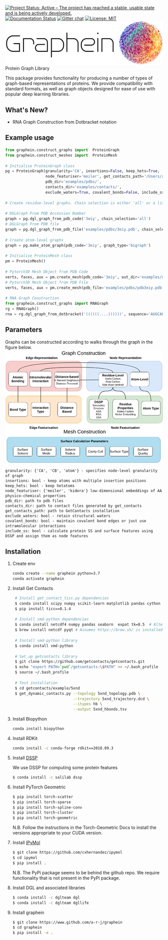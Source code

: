 [![Project Status: Active – The project has reached a stable, usable state and is being actively developed.](https://www.repostatus.org/badges/latest/active.svg)](https://www.repostatus.org/#active)
[![Documentation Status](https://readthedocs.com/projects/graphein-graphein/badge/?version=latest&token=e0e095fecfd2f1e2448613c1bc4676cb6c22851d7a5cfde0ea35ce822887bc3b)](https://graphein-graphein.readthedocs-hosted.com/en/latest/?badge=latest)
[![Gitter chat](https://badges.gitter.im/gitterHQ/gitter.png)](https://gitter.im/graphein)
[![License: MIT](https://img.shields.io/badge/License-MIT-yellow.svg)](https://opensource.org/licenses/MIT)
![banner](imgs/graphein.png)
Protein Graph Library

This package provides functionality for producing a number of types of graph-based representations of proteins. We provide compatibility with standard formats, as well as graph objects designed for ease of use with popular deep learning libraries.

## What's New?
* RNA Graph Construction from Dotbracket notation

## Example usage
```python
from graphein.construct_graphs import  ProteinGraph
from graphein.construct_meshes import  ProteinMesh

# Initialise ProteinGraph class
pg = ProteinGraph(granularity='CA', insertions=False, keep_hets=True,
                  node_featuriser='meiler', get_contacts_path='/Users/arianjamasb/github/getcontacts',
                  pdb_dir='examples/pdbs/',
                  contacts_dir='examples/contacts/',
                  exclude_waters=True, covalent_bonds=False, include_ss=True)

# Create residue-level graphs. Chain selection is either 'all' or a list e.g. ['A', 'B', 'D'] specifying the polypeptide chains to capture

# DGLGraph From PDB Accession Number
graph = pg.dgl_graph_from_pdb_code('3eiy', chain_selection='all')
# DGLGraph From PDB file
graph = pg.dgl_graph_from_pdb_file('examples/pdbs/3eiy.pdb', chain_selection='all')

# Create atom-level graphs
graph = pg.make_atom_graph(pdb_code='3eiy', graph_type='bigraph')

# Initialise ProteinMesh class
pm = ProteinMesh()

# Pytorch3D Mesh Object from PDB Code
verts, faces, aux = pm.create_mesh(pdb_code='3eiy', out_dir='examples/meshes/')
# Pytorch3D Mesh Object from PDB File
verts, faces, aux = pm.create_mesh(pdb_file='examples/pdbs/pdb3eiy.pdb')

# RNA Graph Construction
from graphein.construct_graphs import RNAGraph
rg = RNAGraph()
rna = rg.dgl_graph_from_dotbracket('((((((....))))))', sequence='AUGCAUGCAUGCAUGC')
```

## Parameters
Graphs can be constructed according to walks through the graph in the figure below.
![banner](imgs/graph_construction_overview.png)
```
granularity: {'CA', 'CB', 'atom'} - specifies node-level granularity of graph
insertions: bool - keep atoms with multiple insertion positions
keep_hets: bool - keep hetatoms
node_featuriser: {'meiler', 'kidera'} low-dimensional embeddings of AA physico-chemical properties
pdb_dir: path to pdb files
contacts_dir: path to contact files generated by get_contacts
get_contacts_path: path to GetContacts installation
exclude_waters: bool - retain structural waters
covalent_bonds: bool - maintain covalent bond edges or just use intramolecular interactions
include_ss: bool - calculate protein SS and surface features using DSSP and assign them as node features
```

## Installation
1. Create env

    ```bash
    conda create --name graphein python=3.7
    conda activate graphein
    ```
  
2. Install Get Contacts
    ```bash
     # Install get_contact_ticc.py dependencies
     $ conda install scipy numpy scikit-learn matplotlib pandas cython seaborn
     $ pip install ticc==0.1.4
      
     # Install vmd-python dependencies
     $ conda install netcdf4 numpy pandas seaborn  expat tk=8.5  # Alternatively use pip
     $ brew install netcdf pyqt # Assumes https://brew.sh/ is installed
    
     # Install vmd-python library
     $ conda install vmd-python
    
     # Set up getcontacts library
     $ git clone https://github.com/getcontacts/getcontacts.git
     $ echo "export PATH=`pwd`/getcontacts:\$PATH" >> ~/.bash_profile
     $ source ~/.bash_profile
    
     # Test installation
     $ cd getcontacts/example/5xnd
     $ get_dynamic_contacts.py --topology 5xnd_topology.pdb \
                               --trajectory 5xnd_trajectory.dcd \
                               --itypes hb \
                               --output 5xnd_hbonds.tsv
    ```

4. Install Biopython
    ```bash
    conda install biopython
    ``` 
   
5. Install RDKit
    ```bash
    conda install -c conda-forge rdkit==2018.09.3
   ```

4. Install [DSSP](https://github.com/cmbi/hssp)

    We use DSSP for computing some protein features
    
    ```bash
    $ conda install -c salilab dssp
    ```

6. Install PyTorch Geometric

    ```bash
    $ pip install torch-scatter
    $ pip install torch-sparse
    $ pip install torch-spline-conv
    $ pip install torch-cluster
    $ pip install torch-geometric
    ```
   
   N.B. Follow the instructions in the Torch-Geometric Docs to install the versions appropriate to your CUDA version.

7. Install [IPyMol](https://github.com/cxhernandez/ipymol)

    ```bash
   $ git clone https://github.com/cxhernandez/ipymol
   $ cd ipymol
   $ pip install . 
   ```
   
   N.B. The PyPi package seems to be behind the github repo. We require functionality that is not present in the PyPi package.
   
8. Install DGL and associated libraries
    ```bash
    $ conda install -c dglteam dgl
    $ conda install -c dglteam dgllife
   ```

8. Install graphein

    ```bash
    $ git clone https://www.github.com/a-r-j/graphein
    $ cd graphein
    $ pip install -e .
    ```
